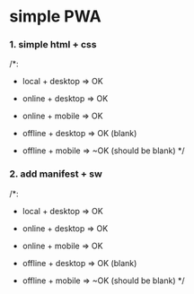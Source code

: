 # simple PWA

### 1. simple html + css

/*:
* local + desktop => OK
* online + desktop => OK
* online + mobile => OK

* offline + desktop => OK (blank)
* offline + mobile => ~OK (should be blank)
*/

### 2. add manifest + sw

/*:
* local + desktop => OK
* online + desktop => OK
* online + mobile => OK

* offline + desktop => OK (blank)
* offline + mobile => ~OK (should be blank)
*/